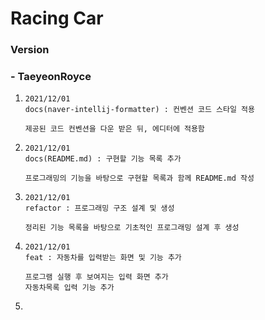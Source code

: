 # Racing Car

### Version

### - TaeyeonRoyce

1. ```
   2021/12/01
   docs(naver-intellij-formatter) : 컨벤션 코드 스타일 적용
   
   제공된 코드 컨벤션을 다운 받은 뒤, 에디터에 적용함
   ```

2. ```
   2021/12/01
   docs(README.md) : 구현할 기능 목록 추가
   
   프로그래밍의 기능을 바탕으로 구현할 목록과 함께 README.md 작성
   ```

3. ```
   2021/12/01
   refactor : 프로그래밍 구조 설계 및 생성
   
   정리된 기능 목록을 바탕으로 기초적인 프로그래밍 설계 후 생성
   ```

4. ```
   2021/12/01
   feat : 자동차를 입력받는 화면 및 기능 추가
   
   프로그램 실행 후 보여지는 입력 화면 추가
   자동차목록 입력 기능 추가
   ```

5. 

